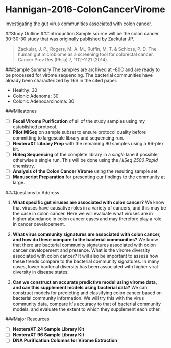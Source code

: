 # Hannigan-2016-ColonCancerVirome
Investigating the gut virus communities associated with colon cancer.

##Study Outline
###Introduction
Sample source will be the colon cancer 30-30-30 study that was originally published by Zackular JP.

> Zackular, J. P., Rogers, M. A. M., Ruffin, M. T. & Schloss, P. D. The human gut microbiome as a screening tool for colorectal cancer. Cancer Prev Res (Phila) 7, 1112–1121 (2014).

###Sample Summary
The samples are archived at -80C and are ready to be processed for virome sequencing. The bacterial communities have already been characterized by 16S in the cited paper.

* Healthy: 30
* Colonic Adenoma: 30
* Colonic Adenocarcinoma: 30

###Milestones
- [ ] **Fecal Virome Purification** of all of the study samples using my established protocol.
- [ ] **Pilot MiSeq** on sample subset to ensure protocol quality before committing to largescale library and sequencing run.
- [ ] **NexteraXT Library Prep** with the remaining 90 samples using a 96-plex kit.
- [ ] **HiSeq Sequencing** of the complete library in a *single* lane if possible, otherwise a single run. This will be done using the *HiSeq 2500 Rapid* chemistry.
- [ ] **Analysis of the Colon Cancer Virome** using the resulting sample set.
- [ ] **Manuscript Preparation** for presenting our findings to the community at large.

###Questions to Address
1. **What specific gut viruses are associated with colon cancer?** We know that viruses have causative roles in a variety of cancers, and this may be the case in colon cancer. Here we will evaluate what viruses are in higher abundance in colon cancer cases and may therefore play a role in cancer developement.

2. **What virus community signatures are associated with colon cancer, and how do these compare to the bacterial communities?** We know that there are bacterial community signatures associated with colon cancer developement and presence. What is the virome diversity associated with colon cancer? It will also be important to assess how these trends compare to the bacterial community signatures. In many cases, lower bacterial diversity has been associated with higher viral diversity in disease states.

3. **Can we construct an accurate predictive model using virome data, and can this supplement models using bacterial data?** We can construct models for predicting and classifying colon cancer based on bacterial community information. We will try this with the virus community data, compare it's accuracy to that of bacterial community models, and evaluate the extent to which they supplement each other.

###Major Resources
- [ ] **NexteraXT 24 Sample Library Kit**
- [ ] **NexteraXT 96 Sample Library Kit**
- [ ] **DNA Purification Columns for Virome Extraction**